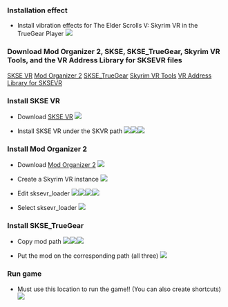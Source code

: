 ### Installation effect

- Install vibration effects for The Elder Scrolls V: Skyrim VR in the TrueGear Player
![](https://static.truegear.cn/bbs/SKVR/1.png)


### Download Mod Organizer 2, SKSE, SKSE_TrueGear, Skyrim VR Tools, and the VR Address Library for SKSEVR files

[SKSE VR](https://skse.silverlock.org/)
[Mod Organizer 2](https://www.nexusmods.com/skyrimspecialedition/mods/6194)
[SKSE_TrueGear](https://truegear.s3.bitiful.net/SkyrimVR/SKSE_TrueGear.rar)
[Skyrim VR Tools](https://www.nexusmods.com/skyrimspecialedition/mods/27782?tab=files)
[VR Address Library for SKSEVR](https://www.nexusmods.com/skyrimspecialedition/mods/58101?tab=files)


### Install SKSE VR

- Download    [SKSE VR](https://skse.silverlock.org/)
![](https://static.truegear.cn/bbs/SKVR/3.png)

- Install SKSE VR under the SKVR path
![](https://static.truegear.cn/bbs/SKVR/4.png)![](https://static.truegear.cn/bbs/SKVR/2.png)![](https://static.truegear.cn/bbs/SKVR/5.png)


### Install Mod Organizer 2

- Download     [Mod Organizer 2](https://www.nexusmods.com/skyrimspecialedition/mods/6194)
![](https://static.truegear.cn/bbs/SKVR/6.png)

- Create a Skyrim VR instance
![](https://static.truegear.cn/bbs/SKVR/7.png)

- Edit sksevr_loader
![](https://static.truegear.cn/bbs/SKVR/8.png)![](https://static.truegear.cn/bbs/SKVR/9.png)![](https://static.truegear.cn/bbs/SKVR/10.png)![](https://static.truegear.cn/bbs/SKVR/11.png)

- Select sksevr_loader
![](https://static.truegear.cn/bbs/SKVR/12.png)

### Install SKSE_TrueGear

- Copy mod path
![](https://static.truegear.cn/bbs/SKVR/13.png)![](https://static.truegear.cn/bbs/SKVR/14.png)![](https://static.truegear.cn/bbs/SKVR/15.png)

- Put the mod on the corresponding path (all three)
![](https://static.truegear.cn/bbs/SKVR/16.png)


### Run game

- Must use this location to run the game!! (You can also create shortcuts)
![](https://static.truegear.cn/bbs/SKVR/17.png)



